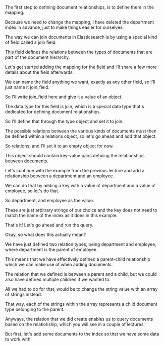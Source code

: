 The first step to defining document relationships, is to define them in the mapping.

Because we need to change the mapping, I have deleted the department index in advance, just to make things easier for ourselves.

The way we can join documents in Elasticsearch is by using a special kind of field called a join field.

This field defines the relations between the types of documents that are part of the document hierarchy.

Let's get started adding the mapping for the field and I'll share a few more details about the field afterwards.

We can name the field anything we want, exactly as any other field, so I'll just name it join_field.

So I'll write join_field here and give it a value of an object.

The data type for this field is join, which is a special data type that's dedicated for defining document relationships.

So I'll define that through the type object and set it to join.

The possible relations between the various kinds of documents must then be defined within a relations object, so let's go ahead and add that object.

So relations, and I'll set it to an empty object for now.

This object should contain key-value pairs defining the relationships between documents.

Let's continue with the example from the previous lecture and add a relationship between a department and an employee.

We can do that by adding a key with a value of department and a value of employee, so let's do that.

So department, and employee as the value.

These are just arbitrary strings of our choice and the key does not need to match the name of the index as it does in this example.

That's it! Let's go ahead and run the query.

Okay, so what does this actually mean?

We have just defined two relation types, being department and employee, where department is the parent of employee.

This means that we have effectively defined a parent-child relationship which we can make use of when adding documents.

The relation that we defined is between a parent and a child, but we could also have defined multiple children if we wanted to.

All we had to do for that, would be to change the string value with an array of strings instead.

That way, each of the strings within the array represents a child document type belonging to the parent.

Anyways, the relation that we did create enables us to query documents based on the relationship, which you will see in a couple of lectures.

But first, let's add some documents to the index so that we have some data to work with.


